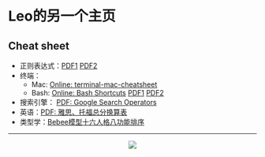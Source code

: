 # Leo的另一个主页

## Cheat sheet

- 正则表达式：[PDF1](_asset/cheat-sheet/regex1.pdf ':ignore') [PDF2](_asset/cheat-sheet/regex2.pdf ':ignore')
- 终端：
  - Mac: [Online: terminal-mac-cheatsheet](https://github.com/0nn0/terminal-mac-cheatsheet/tree/master/) 
  - Bash: [Online: Bash Shortcuts](https://gist.github.com/tuxfight3r/60051ac67c5f0445efee) [PDF1]( /_asset/cheat-sheet/bash1.pdf ':ignore') [PDF2](/_asset/cheat-sheet/bash2.pdf ':ignore')
- 搜索引擎： [PDF: Google Search Operators](_asset/cheat-sheet/google1.pdf ':ignore') 
- 英语：[PDF: 雅思、托福总分换算表](_asset/cheat-sheet/english1.pdf ':ignore')
- 类型学：[Bebee模型十六人格八功能排序](_asset/cheat-sheet/bebee1.png.webp  ':ignore')

----

<center><a href="https://clustrmaps.com/site/1c4v3"  title="ClustrMaps"><img src="//www.clustrmaps.com/map_v2.png?d=DzhGtTOxYHhrq72VQ0OKyeQdpXIo8jaz8JvdcQgjcxQ&cl=ffffff" /></a></center>
